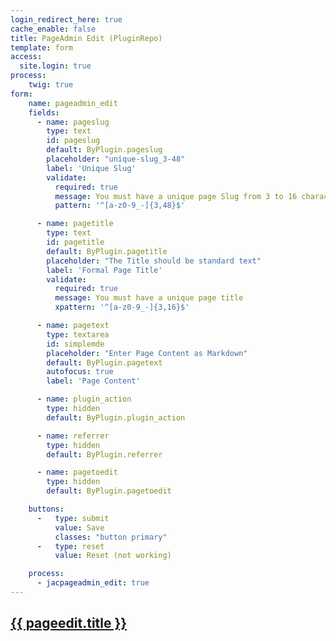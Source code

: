 ```yaml
---
login_redirect_here: true
cache_enable: false
title: PageAdmin Edit (PluginRepo) 
template: form
access:
  site.login: true
process:
    twig: true
form:
    name: pageadmin_edit
    fields:
      - name: pageslug
        type: text
        id: pageslug
        default: ByPlugin.pageslug
        placeholder: "unique-slug_3-48"
        label: 'Unique Slug'
        validate:
          required: true
          message: You must have a unique page Slug from 3 to 16 characters. Letters, numbers and "-" and "_"
          pattern: '^[a-z0-9_-]{3,48}$'

      - name: pagetitle
        type: text
        id: pagetitle
        default: ByPlugin.pagetitle
        placeholder: "The Title should be standard text"
        label: 'Formal Page Title'
        validate:
          required: true
          message: You must have a unique page title
          xpattern: '^[a-z0-9_-]{3,16}$'

      - name: pagetext
        type: textarea
        id: simplemde
        placeholder: "Enter Page Content as Markdown"
        default: ByPlugin.pagetext
        autofocus: true
        label: 'Page Content'

      - name: plugin_action
        type: hidden
        default: ByPlugin.plugin_action

      - name: referrer
        type: hidden
        default: ByPlugin.referrer

      - name: pagetoedit
        type: hidden
        default: ByPlugin.pagetoedit

    buttons:
      -   type: submit
          value: Save
          classes: "button primary"
      -   type: reset
          value: Reset (not working)

    process:
      - jacpageadmin_edit: true
---
```

## <a href="{{base_url_relative}}{{pageedit.route}}">{{ pageedit.title }}</a>
<!-- 
if use markdown for the link above, it bunges the not-desired base url into it, so use HTML
mark down: [{{ pageedit.title }}]( {{base_url_relative}}{{pageedit.route}} )
-->
<!---  The actual form is built by the form plugin -->
